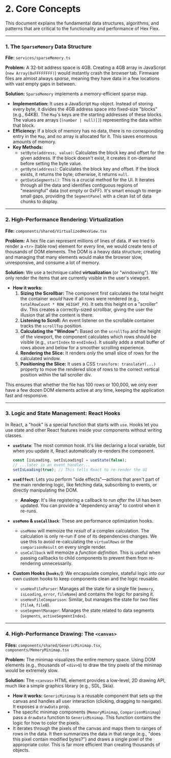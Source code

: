 
# 2. Core Concepts

This document explains the fundamental data structures, algorithms, and patterns that are critical to the functionality and performance of Hex Flex.

---

### 1. The `SparseMemory` Data Structure

**File:** `services/sparseMemory.ts`

**Problem:** A 32-bit address space is 4GB. Creating a 4GB array in JavaScript (`new Array(0xFFFFFFFF)`) would instantly crash the browser tab. Firmware files are almost always *sparse*, meaning they have data in a few locations with vast empty gaps in between.

**Solution:** `SparseMemory` implements a memory-efficient sparse map.

-   **Implementation:** It uses a JavaScript `Map` object. Instead of storing every byte, it divides the 4GB address space into fixed-size "blocks" (e.g., 64KB). The `Map`'s keys are the starting addresses of these blocks. The values are arrays (`(number | null)[]`) representing the data within that block.
-   **Efficiency:** If a block of memory has no data, there is no corresponding entry in the `Map`, and no array is allocated for it. This saves enormous amounts of memory.
-   **Key Methods:**
    -   `setByte(address, value)`: Calculates the block key and offset for the given address. If the block doesn't exist, it creates it on-demand before setting the byte value.
    -   `getByte(address)`: Calculates the block key and offset. If the block exists, it returns the byte; otherwise, it returns `null`.
    -   `getDataSegments()`: This is a crucial method for the UI. It iterates through all the data and identifies contiguous regions of "meaningful" data (not empty or 0xFF). It's smart enough to merge small gaps, providing the `SegmentPanel` with a clean list of data chunks to display.

---

### 2. High-Performance Rendering: Virtualization

**File:** `components/shared/VirtualizedHexView.tsx`

**Problem:** A hex file can represent millions of lines of data. If we tried to render a `<tr>` (table row) element for every line, we would create tens of thousands of DOM elements. The DOM is a heavy data structure; creating and managing that many elements would make the browser slow, unresponsive, and consume a lot of memory.

**Solution:** We use a technique called **virtualization** (or "windowing"). We only render the items that are currently visible in the user's viewport.

-   **How it works:**
    1.  **Sizing the Scrollbar:** The component first calculates the total height the container *would* have if all rows were rendered (e.g., `totalRowCount * ROW_HEIGHT_PX`). It sets this height on a "scroller" div. This creates a correctly-sized scrollbar, giving the user the illusion that all the content is there.
    2.  **Listening to Scroll:** An event listener on the scrollable container tracks the `scrollTop` position.
    3.  **Calculating the "Window":** Based on the `scrollTop` and the height of the viewport, the component calculates which rows should be visible (e.g., `startIndex` to `endIndex`). It usually adds a small buffer of rows above and below for a smoother scrolling experience.
    4.  **Rendering the Slice:** It renders *only* the small slice of rows for the calculated window.
    5.  **Positioning the Slice:** It uses a CSS `transform: translateY(...)` property to move the rendered slice of rows to the correct vertical position within the tall scroller div.

This ensures that whether the file has 100 rows or 100,000, we only ever have a few dozen DOM elements active at any time, keeping the application fast and responsive.

---

### 3. Logic and State Management: React Hooks

In React, a "hook" is a special function that starts with `use`. Hooks let you use state and other React features inside your components without writing classes.

-   **`useState`**: The most common hook. It's like declaring a local variable, but when you update it, React automatically re-renders the component.
    ```typescript
    const [isLoading, setIsLoading] = useState(false);
    // ...later in an event handler...
    setIsLoading(true); // This tells React to re-render the UI
    ```

-   **`useEffect`**: Lets you perform "side effects"—actions that aren't part of the main rendering logic, like fetching data, subscribing to events, or directly manipulating the DOM.
    -   **Analogy**: It's like registering a callback to run *after* the UI has been updated. You can provide a "dependency array" to control when it re-runs.

-   **`useMemo` & `useCallback`**: These are performance optimization hooks.
    -   `useMemo` will memoize the *result* of a complex calculation. The calculation is only re-run if one of its dependencies changes. We use this to avoid re-calculating the `virtualRows` or the `comparisonResult` on every single render.
    -   `useCallback` will memoize a *function definition*. This is useful when passing callbacks to child components to prevent them from re-rendering unnecessarily.

-   **Custom Hooks (`hooks/`)**: We encapsulate complex, stateful logic into our own custom hooks to keep components clean and the logic reusable.
    -   `useHexFileParser`: Manages all the state for a single file (`memory`, `isLoading`, `error`, `fileName`) and contains the logic for parsing it.
    -   `useHexFileComparison`: Similar, but manages the state for *two* files (`fileA`, `fileB`).
    -   `useSegmentManager`: Manages the state related to data segments (`segments`, `activeSegmentIndex`).

---

### 4. High-Performance Drawing: The `<canvas>`

**Files:** `components/shared/GenericMinimap.tsx`, `components/MemoryMinimap.tsx`

**Problem:** The minimap visualizes the entire memory space. Using DOM elements (e.g., thousands of `<div>`s) to draw the tiny pixels of the minimap would be extremely slow.

**Solution:** The `<canvas>` HTML element provides a low-level, 2D drawing API, much like a simple graphics library (e.g., SDL, Skia).

-   **How it works:** `GenericMinimap` is a reusable component that sets up the canvas and handles all user interaction (clicking, dragging to navigate). It exposes a `drawData` prop.
-   The specific minimap components (`MemoryMinimap`, `ComparisonMinimap`) pass a `drawData` function to `GenericMinimap`. This function contains the logic for how to color the pixels.
-   It iterates through the pixels of the canvas and maps them to ranges of rows in the data. It then summarizes the data in that range (e.g., "does this pixel contain modified bytes?") and draws a single pixel of the appropriate color. This is far more efficient than creating thousands of objects.
